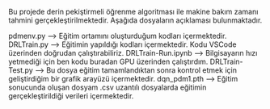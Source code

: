 Bu projede derin pekiştirmeli öğrenme algoritması ile makine bakım zamanı tahmini gerçekleştirilmektedir. Aşağıda dosyaların açıklaması bulunmaktadır.

pdmenv.py          --> Eğitim ortamını oluşturduğum kodları içermektedir.
DRLTrain.py        --> Eğitimin yapıldığı kodları içermektedir. Kodu VSCode üzerinden doğrudan çalıştırabiliriz.
DRLTrain-Run.ipynb --> Bilgisayarın hızı yetmediği için ben kodu buradan GPU üzerinden çalıştırdım.
DRLTrain-Test.py   --> Bu dosya eğitim tamamlandıktan sonra kontrol etmek için geliştirdiğim bir grafik arayüzü içermektedir.
dqn_pdm1.pth       --> Eğitim sonucunda oluşan dosyam
.csv uzantılı dosyalarda eğitimin gerçekleştirildiği verileri içermektedir.
